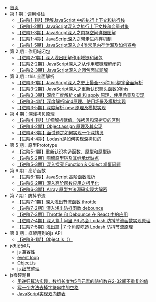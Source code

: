 * [首页]()
* 第 1 期：调用堆栈
  * [【进阶1-1期】理解JavaScript 中的执行上下文和执行栈](/js/stack/executionStack.md)
  * [【进阶1-2期】JavaScript深入之执行上下文栈和变量对象](/js/stack/variableObject.md)
  * [【进阶1-3期】JavaScript深入之内存空间详细图解](/js/stack/memorySpace.md)
  * [【进阶1-4期】JavaScript深入之带走进内存机制](/js/stack/memoryMechanism.md)
  * [【进阶1-5期】JavaScript深入之4类常见内存泄漏及如何避免](/js/stack/memoryLeak.md)
* 第 2 期：作用域闭包
  * [【进阶2-1期】深入浅出图解作用域链和闭包](/js/scope/scopeChain.md)
  * [【进阶2-2期】JavaScript深入之从作用域链理解闭包](/js/scope/understandingClosures.md)
  * [【进阶2-3期】JavaScript深入之闭包面试题解](/js/scope/closureInterview.md)
* 第 3 期：this 全面解析
  * [【进阶3-1期】JavaScript深入之史上最全--5种this绑定全面解析](/js/this/thisBind.md)
  * [【进阶3-2期】JavaScript深入之重新认识箭头函数的this](/js/this/arrowFunctionThis.md)
  * [【进阶3-3期】深度广度解析 call 和 apply 原理、使用场景及实现](/js/this/callApply.md)
  * [【进阶3-4期】深度解析bind原理、使用场景及模拟实现](/js/this/bindSimulation.md)
  * [【进阶3-5期】深度解析 new 原理及模拟实现](/js/this/newSimulation.md)
* 第 4 期：深浅拷贝原理
  * [【进阶4-1期】详细解析赋值、浅拷贝和深拷贝的区别](/js/clone/cloneIntroduction.md)
  * [【进阶4-2期】Object.assign 原理及其实现](/js/clone/objectAssign.md)
  * [【进阶4-3期】面试题之如何实现一个深拷贝](/js/clone/deepClone.md)
  * [【进阶4-4期】Lodash是如何实现深拷贝的](/js/clone/lodashDeepClone.md)
* 第 5 期：原型Prototype
  * [【进阶5-1期】重新认识构造函数、原型和原型链](/js/prototype/baseProyotype.md)
  * [【进阶5-2期】图解原型链及其继承优缺点](/js/prototype/prototypeInherit.md)
  * [【进阶5-3期】深入探究 Function & Object 鸡蛋问题](/js/prototype/functionObjectResource.md)
* 第 6 期：高阶函数
  * [【进阶6-1期】JavaScript 高阶函数浅析](/js/high/baseHigh.md)
  * [【进阶6-2期】深入高阶函数应用之柯里化](/js/high/currying.md)
  * [【进阶6-3期】Array 原型方法源码实现大解密](/js/high/arraySourceCode.md)
* 第 7 期：防抖节流
  * [【进阶7-1期】深入浅出节流函数 throttle](/js/antiShakeThrottling/throttle.md)
  * [【进阶7-2期】深入浅出防抖函数 debounce](/js/antiShakeThrottling/debounce.md)
  * [【进阶7-3期】Throttle 和 Debounce 在 React 中的应用](/js/antiShakeThrottling/throttleDebounceReact.md)
  * [【进阶7-4期】深入篇 | 阿里 P6 必会 Lodash 防抖节流函数实现原理](/js/antiShakeThrottling/lodashPrinciple.md)
  * [【进阶7-5期】浅出篇 | 7 个角度吃透 Lodash 防抖节流原理](/js/antiShakeThrottling/lodashThrottleDebounce.md)
* 第 8 期：框架用到的js API
  * [【进阶8-1期】Object.is（）](/js/interview/interview1.md)
* js知识碎片
  * [js 兼容性](/js/interview/jsCompatible.md)
  * [event loop](/js/interview/eventLoop.md)
  * [Object.is](/js/interview/interview1.md)
  * [js 细节整理](/js/interview/baseInterview.md)
* js零碎题目
  * [用递归算法实现，数组长度为5且元素的随机数在2-32间不重复的值](/js/scattered/interview50/interview1.md)
  * [写一个方法去掉字符串中的空格](/js/scattered/interview50/interview2.md)
  * [JavaScript实现双向链表](/js/scattered/interview50/interview3.md)